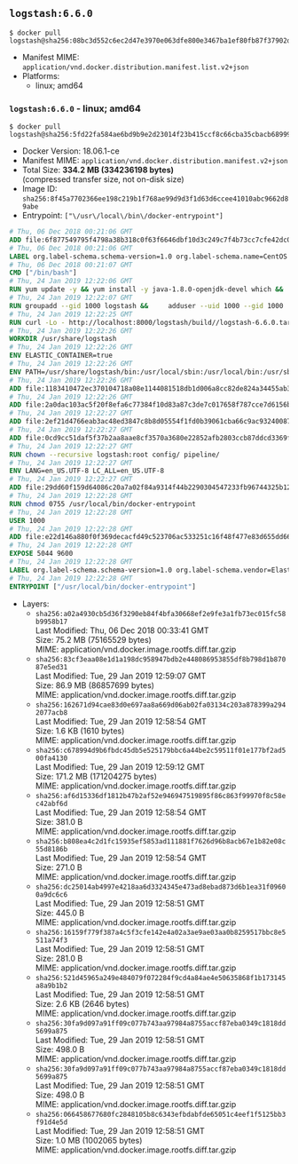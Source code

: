 ## `logstash:6.6.0`

```console
$ docker pull logstash@sha256:08bc3d552c6ec2d47e3970e063dfe800e3467ba1ef80fb87f37902daba9a560b
```

-	Manifest MIME: `application/vnd.docker.distribution.manifest.list.v2+json`
-	Platforms:
	-	linux; amd64

### `logstash:6.6.0` - linux; amd64

```console
$ docker pull logstash@sha256:5fd22fa584ae6bd9b9e2d23014f23b415ccf8c66cba35cbacb68999f7ee4e2f5
```

-	Docker Version: 18.06.1-ce
-	Manifest MIME: `application/vnd.docker.distribution.manifest.v2+json`
-	Total Size: **334.2 MB (334236198 bytes)**  
	(compressed transfer size, not on-disk size)
-	Image ID: `sha256:8f45a7702366ee198c219b1f768ae99d9d3f1d63d6ccee41010abc9662d89abe`
-	Entrypoint: `["\/usr\/local\/bin\/docker-entrypoint"]`

```dockerfile
# Thu, 06 Dec 2018 00:21:06 GMT
ADD file:6f877549795f4798a38b318c0f63f6646dbf10d3c249c7f4b73cc7cfe42dc0f5 in / 
# Thu, 06 Dec 2018 00:21:06 GMT
LABEL org.label-schema.schema-version=1.0 org.label-schema.name=CentOS Base Image org.label-schema.vendor=CentOS org.label-schema.license=GPLv2 org.label-schema.build-date=20181205
# Thu, 06 Dec 2018 00:21:07 GMT
CMD ["/bin/bash"]
# Thu, 24 Jan 2019 12:22:06 GMT
RUN yum update -y && yum install -y java-1.8.0-openjdk-devel which &&     yum clean all
# Thu, 24 Jan 2019 12:22:07 GMT
RUN groupadd --gid 1000 logstash &&     adduser --uid 1000 --gid 1000       --home-dir /usr/share/logstash --no-create-home       logstash
# Thu, 24 Jan 2019 12:22:25 GMT
RUN curl -Lo - http://localhost:8000/logstash/build//logstash-6.6.0.tar.gz |     tar zxf - -C /usr/share &&     mv /usr/share/logstash-6.6.0 /usr/share/logstash &&     chown --recursive logstash:logstash /usr/share/logstash/ &&     chown -R logstash:root /usr/share/logstash &&     chmod -R g=u /usr/share/logstash &&     find /usr/share/logstash -type d -exec chmod g+s {} \; &&     ln -s /usr/share/logstash /opt/logstash
# Thu, 24 Jan 2019 12:22:26 GMT
WORKDIR /usr/share/logstash
# Thu, 24 Jan 2019 12:22:26 GMT
ENV ELASTIC_CONTAINER=true
# Thu, 24 Jan 2019 12:22:26 GMT
ENV PATH=/usr/share/logstash/bin:/usr/local/sbin:/usr/local/bin:/usr/sbin:/usr/bin:/sbin:/bin
# Thu, 24 Jan 2019 12:22:26 GMT
ADD file:1183410472ec370104718a08e1144081518db1d006a8cc82de824a34455ab3f3 in config/pipelines.yml 
# Thu, 24 Jan 2019 12:22:26 GMT
ADD file:2a0dac103ac5f20f8efa6c77384f10d83a87c3de7c017658f787cce7d6156b76 in config/logstash.yml 
# Thu, 24 Jan 2019 12:22:27 GMT
ADD file:2ef21d4766eab3ac48ed3847c8b8d05554f1fd0b39061cba66c9ac93240087fa in config/ 
# Thu, 24 Jan 2019 12:22:27 GMT
ADD file:0cd9cc51daf5f37b2aa8aae8cf3570a3680e22852afb2803ccb87ddcd3369f52 in pipeline/logstash.conf 
# Thu, 24 Jan 2019 12:22:27 GMT
RUN chown --recursive logstash:root config/ pipeline/
# Thu, 24 Jan 2019 12:22:27 GMT
ENV LANG=en_US.UTF-8 LC_ALL=en_US.UTF-8
# Thu, 24 Jan 2019 12:22:27 GMT
ADD file:29dd60f159d64086c20a7a02f84a9314f44b2290304547233fb96744325b1245 in /usr/local/bin/ 
# Thu, 24 Jan 2019 12:22:28 GMT
RUN chmod 0755 /usr/local/bin/docker-entrypoint
# Thu, 24 Jan 2019 12:22:28 GMT
USER 1000
# Thu, 24 Jan 2019 12:22:28 GMT
ADD file:e22d146a880f0f369decacfd49c523706ac533251c16f48f477e83d655dd66bc in /usr/local/bin/ 
# Thu, 24 Jan 2019 12:22:28 GMT
EXPOSE 5044 9600
# Thu, 24 Jan 2019 12:22:28 GMT
LABEL org.label-schema.schema-version=1.0 org.label-schema.vendor=Elastic org.label-schema.name=logstash org.label-schema.version=6.6.0 org.label-schema.url=https://www.elastic.co/products/logstash org.label-schema.vcs-url=https://github.com/elastic/logstash-docker license=Elastic License
# Thu, 24 Jan 2019 12:22:28 GMT
ENTRYPOINT ["/usr/local/bin/docker-entrypoint"]
```

-	Layers:
	-	`sha256:a02a4930cb5d36f3290eb84f4bfa30668ef2e9fe3a1fb73ec015fc58b9958b17`  
		Last Modified: Thu, 06 Dec 2018 00:33:41 GMT  
		Size: 75.2 MB (75165529 bytes)  
		MIME: application/vnd.docker.image.rootfs.diff.tar.gzip
	-	`sha256:83cf3eaa08e1d1a198dc958947bdb2e448086953855df8b798d1b87087e5ed31`  
		Last Modified: Tue, 29 Jan 2019 12:59:07 GMT  
		Size: 86.9 MB (86857699 bytes)  
		MIME: application/vnd.docker.image.rootfs.diff.tar.gzip
	-	`sha256:162671d94cae83d0e697aa8a669d06ab02fa03134c203a878399a2942077acb8`  
		Last Modified: Tue, 29 Jan 2019 12:58:54 GMT  
		Size: 1.6 KB (1610 bytes)  
		MIME: application/vnd.docker.image.rootfs.diff.tar.gzip
	-	`sha256:c678994d9b6fbdc45db5e525179bbc6a44be2c59511f01e177bf2ad500fa4130`  
		Last Modified: Tue, 29 Jan 2019 12:59:12 GMT  
		Size: 171.2 MB (171204275 bytes)  
		MIME: application/vnd.docker.image.rootfs.diff.tar.gzip
	-	`sha256:af6d15336df1812b47b2af52e946947519895f86c863f99970f8c58ec42abf6d`  
		Last Modified: Tue, 29 Jan 2019 12:58:54 GMT  
		Size: 381.0 B  
		MIME: application/vnd.docker.image.rootfs.diff.tar.gzip
	-	`sha256:b808ea4c2d1fc15935ef5853ad111881f7626d96b8acb67e1b82e08c55d8186b`  
		Last Modified: Tue, 29 Jan 2019 12:58:54 GMT  
		Size: 271.0 B  
		MIME: application/vnd.docker.image.rootfs.diff.tar.gzip
	-	`sha256:dc25014ab4997e4218aa6d3324345e473ad8ebad873d6b1ea31f09600a9dc6c6`  
		Last Modified: Tue, 29 Jan 2019 12:58:51 GMT  
		Size: 445.0 B  
		MIME: application/vnd.docker.image.rootfs.diff.tar.gzip
	-	`sha256:16159f779f387a4c5f3cfe142e4a02a3ae9ae03aa0b8259517bbc8e5511a74f3`  
		Last Modified: Tue, 29 Jan 2019 12:58:51 GMT  
		Size: 281.0 B  
		MIME: application/vnd.docker.image.rootfs.diff.tar.gzip
	-	`sha256:521d45965a249e484079f072284f9cd4a84ae4e50635868f1b173145a8a9b1b2`  
		Last Modified: Tue, 29 Jan 2019 12:58:51 GMT  
		Size: 2.6 KB (2646 bytes)  
		MIME: application/vnd.docker.image.rootfs.diff.tar.gzip
	-	`sha256:30fa9d097a91ff09c077b743aa97984a8755accf87eba0349c1818dd5699a875`  
		Last Modified: Tue, 29 Jan 2019 12:58:51 GMT  
		Size: 498.0 B  
		MIME: application/vnd.docker.image.rootfs.diff.tar.gzip
	-	`sha256:30fa9d097a91ff09c077b743aa97984a8755accf87eba0349c1818dd5699a875`  
		Last Modified: Tue, 29 Jan 2019 12:58:51 GMT  
		Size: 498.0 B  
		MIME: application/vnd.docker.image.rootfs.diff.tar.gzip
	-	`sha256:066458677680fc2848105b8c6343efbdabfde65051c4eef1f5125bb3f91d4e5d`  
		Last Modified: Tue, 29 Jan 2019 12:58:51 GMT  
		Size: 1.0 MB (1002065 bytes)  
		MIME: application/vnd.docker.image.rootfs.diff.tar.gzip
